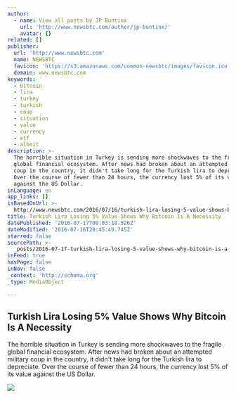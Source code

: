 ```yaml
---
author:
  - name: View all posts by JP Buntinx
    url: 'http://www.newsbtc.com/author/jp-buntinx/'
    avatar: {}
related: []
publisher:
  url: 'http://www.newsbtc.com'
  name: NEWSBTC
  favicon: 'https://s3.amazonaws.com/common-newsbtc/images/favicon.ico'
  domain: www.newsbtc.com
keywords:
  - bitcoin
  - lira
  - turkey
  - turkish
  - coup
  - situation
  - value
  - currency
  - etf
  - albeit
description: >-
  The horrible situation in Turkey is sending more shockwaves to the fragile
  global financial ecosystem. After news had broken about an attempted military
  coup in the country, it didn't take long for the Turkish lira to depreciate.
  Over the course of fewer than 24 hours, the currency lost 5% of its value
  against the US Dollar.
inLanguage: en
app_links: []
isBasedOnUrl: >-
  http://www.newsbtc.com/2016/07/16/turkish-lira-losing-5-value-shows-bitcoin-necessity/
title: Turkish Lira Losing 5% Value Shows Why Bitcoin Is A Necessity
datePublished: '2016-07-17T00:03:18.526Z'
dateModified: '2016-07-16T20:45:49.745Z'
starred: false
sourcePath: >-
  _posts/2016-07-17-turkish-lira-losing-5-value-shows-why-bitcoin-is-a-necessit.md
inFeed: true
hasPage: false
inNav: false
_context: 'http://schema.org'
_type: MediaObject

---
```

<article style=""><h1>Turkish Lira Losing 5% Value Shows Why Bitcoin Is A Necessity</h1><p>The horrible situation in Turkey is sending more shockwaves to the fragile global financial ecosystem. After news had broken about an attempted military coup in the country, it didn't take long for the Turkish lira to depreciate. Over the course of fewer than 24 hours, the currency lost 5% of its value against the US Dollar.</p><img src="http://s3.amazonaws.com/main-newsbtc-images/2016/07/16131437/shutterstock_340682912.jpg" /></article>